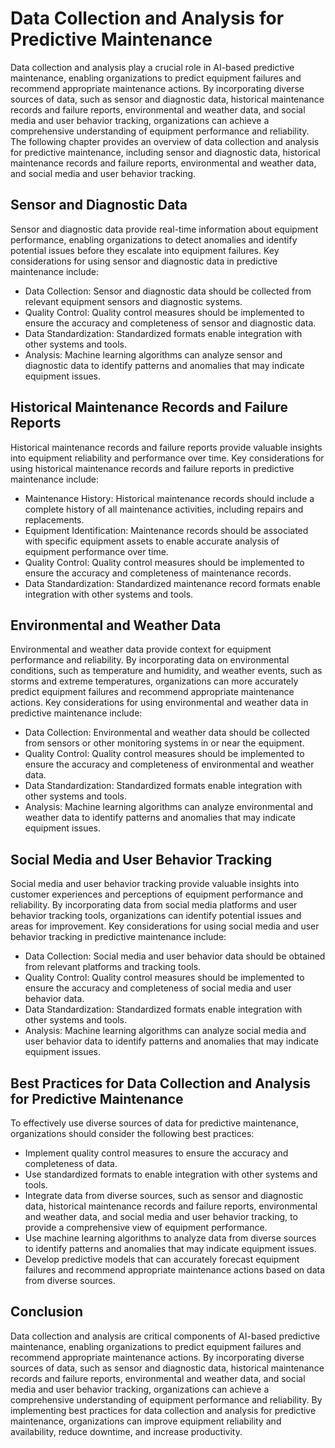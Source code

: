 Data Collection and Analysis for Predictive Maintenance
=======================================================

Data collection and analysis play a crucial role in AI-based predictive maintenance, enabling organizations to predict equipment failures and recommend appropriate maintenance actions. By incorporating diverse sources of data, such as sensor and diagnostic data, historical maintenance records and failure reports, environmental and weather data, and social media and user behavior tracking, organizations can achieve a comprehensive understanding of equipment performance and reliability. The following chapter provides an overview of data collection and analysis for predictive maintenance, including sensor and diagnostic data, historical maintenance records and failure reports, environmental and weather data, and social media and user behavior tracking.

Sensor and Diagnostic Data
--------------------------

Sensor and diagnostic data provide real-time information about equipment performance, enabling organizations to detect anomalies and identify potential issues before they escalate into equipment failures. Key considerations for using sensor and diagnostic data in predictive maintenance include:

* Data Collection: Sensor and diagnostic data should be collected from relevant equipment sensors and diagnostic systems.
* Quality Control: Quality control measures should be implemented to ensure the accuracy and completeness of sensor and diagnostic data.
* Data Standardization: Standardized formats enable integration with other systems and tools.
* Analysis: Machine learning algorithms can analyze sensor and diagnostic data to identify patterns and anomalies that may indicate equipment issues.

Historical Maintenance Records and Failure Reports
--------------------------------------------------

Historical maintenance records and failure reports provide valuable insights into equipment reliability and performance over time. Key considerations for using historical maintenance records and failure reports in predictive maintenance include:

* Maintenance History: Historical maintenance records should include a complete history of all maintenance activities, including repairs and replacements.
* Equipment Identification: Maintenance records should be associated with specific equipment assets to enable accurate analysis of equipment performance over time.
* Quality Control: Quality control measures should be implemented to ensure the accuracy and completeness of maintenance records.
* Data Standardization: Standardized maintenance record formats enable integration with other systems and tools.

Environmental and Weather Data
------------------------------

Environmental and weather data provide context for equipment performance and reliability. By incorporating data on environmental conditions, such as temperature and humidity, and weather events, such as storms and extreme temperatures, organizations can more accurately predict equipment failures and recommend appropriate maintenance actions. Key considerations for using environmental and weather data in predictive maintenance include:

* Data Collection: Environmental and weather data should be collected from sensors or other monitoring systems in or near the equipment.
* Quality Control: Quality control measures should be implemented to ensure the accuracy and completeness of environmental and weather data.
* Data Standardization: Standardized formats enable integration with other systems and tools.
* Analysis: Machine learning algorithms can analyze environmental and weather data to identify patterns and anomalies that may indicate equipment issues.

Social Media and User Behavior Tracking
---------------------------------------

Social media and user behavior tracking provide valuable insights into customer experiences and perceptions of equipment performance and reliability. By incorporating data from social media platforms and user behavior tracking tools, organizations can identify potential issues and areas for improvement. Key considerations for using social media and user behavior tracking in predictive maintenance include:

* Data Collection: Social media and user behavior data should be obtained from relevant platforms and tracking tools.
* Quality Control: Quality control measures should be implemented to ensure the accuracy and completeness of social media and user behavior data.
* Data Standardization: Standardized formats enable integration with other systems and tools.
* Analysis: Machine learning algorithms can analyze social media and user behavior data to identify patterns and anomalies that may indicate equipment issues.

Best Practices for Data Collection and Analysis for Predictive Maintenance
--------------------------------------------------------------------------

To effectively use diverse sources of data for predictive maintenance, organizations should consider the following best practices:

* Implement quality control measures to ensure the accuracy and completeness of data.
* Use standardized formats to enable integration with other systems and tools.
* Integrate data from diverse sources, such as sensor and diagnostic data, historical maintenance records and failure reports, environmental and weather data, and social media and user behavior tracking, to provide a comprehensive view of equipment performance.
* Use machine learning algorithms to analyze data from diverse sources to identify patterns and anomalies that may indicate equipment issues.
* Develop predictive models that can accurately forecast equipment failures and recommend appropriate maintenance actions based on data from diverse sources.

Conclusion
----------

Data collection and analysis are critical components of AI-based predictive maintenance, enabling organizations to predict equipment failures and recommend appropriate maintenance actions. By incorporating diverse sources of data, such as sensor and diagnostic data, historical maintenance records and failure reports, environmental and weather data, and social media and user behavior tracking, organizations can achieve a comprehensive understanding of equipment performance and reliability. By implementing best practices for data collection and analysis for predictive maintenance, organizations can improve equipment reliability and availability, reduce downtime, and increase productivity.
